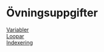 # Övningsuppgifter

[Variabler](https://github.com/everyloop/NET24-Csharp/blob/master/Exercises/Variabler.md)  
[Loopar](https://github.com/everyloop/NET24-Csharp/blob/master/Exercises/Loopar.md)  
[Indexering](https://github.com/everyloop/NET24-Csharp/blob/master/Exercises/Indexering.md)